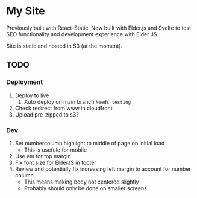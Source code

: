 
# My Site

Previously built with React-Static. Now built with Elder.js and Svelte to test SEO functionality and development experience with Elder JS.

Site is static and hosted in S3 (at the moment).

## TODO

### Deployment

1. Deploy to live
   1. Auto deploy on main branch `Needs testing`
3. Check redirect from www in cloudfront
4. Upload pre-zipped to s3?


### Dev

1. Set numbercolumn highlight to middle of page on initial load
   - This is usefule for mobile
2. Use em for top margin
3. Fix font size for ElderJS in footer
4. Review and potentially fix increasing left margin to account for number column
   - This means making body not centered slightly
   - Probably should only be done on smaller screens
